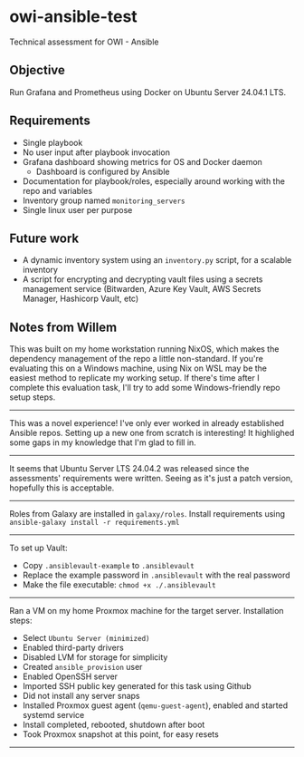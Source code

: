 # owi-ansible-test
Technical assessment for OWI - Ansible

## Objective

Run Grafana and Prometheus using Docker on Ubuntu Server 24.04.1 LTS.

## Requirements

* Single playbook
* No user input after playbook invocation
* Grafana dashboard showing metrics for OS and Docker daemon
  * Dashboard is configured by Ansible
* Documentation for playbook/roles, especially around working with the repo and variables
* Inventory group named `monitoring_servers`
* Single linux user per purpose

## Future work

* A dynamic inventory system using an `inventory.py` script, for a scalable inventory
* A script for encrypting and decrypting vault files using a secrets management service (Bitwarden, Azure Key Vault, AWS Secrets Manager, Hashicorp Vault, etc)

## Notes from Willem

This was built on my home workstation running NixOS, which makes the dependency management of the repo a little non-standard. If you're evaluating this on a Windows machine, using Nix on WSL may be the easiest method to replicate my working setup. If there's time after I complete this evaluation task, I'll try to add some Windows-friendly repo setup steps.

---

This was a novel experience! I've only ever worked in already established Ansible repos. Setting up a new one from scratch is interesting! It highlighed some gaps in my knowledge that I'm glad to fill in.

---

It seems that Ubuntu Server LTS 24.04.2 was released since the assessments' requirements were written. Seeing as it's just a patch version, hopefully this is acceptable.

---

Roles from Galaxy are installed in `galaxy/roles`. Install requirements using `ansible-galaxy install -r requirements.yml`

---

To set up Vault:

* Copy `.ansiblevault-example` to `.ansiblevault`
* Replace the example password in `.ansiblevault` with the real password
* Make the file executable: `chmod +x ./.ansiblevault`

---

Ran a VM on my home Proxmox machine for the target server. Installation steps:

* Select `Ubuntu Server (minimized)`
* Enabled third-party drivers
* Disabled LVM for storage for simplicity
* Created `ansible_provision` user
* Enabled OpenSSH server
* Imported SSH public key generated for this task using Github
* Did not install any server snaps
* Installed Proxmox guest agent (`qemu-guest-agent`), enabled and started systemd service
* Install completed, rebooted, shutdown after boot
* Took Proxmox snapshot at this point, for easy resets

---
